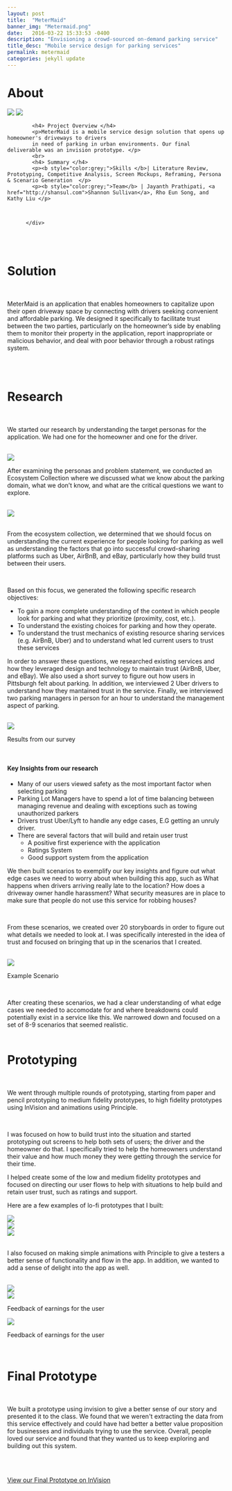 ```yaml
---
layout: post
title:  "MeterMaid"
banner_img: "Metermaid.png"
date:   2016-03-22 15:33:53 -0400
description: "Envisioning a crowd-sourced on-demand parking service"
title_desc: "Mobile service design for parking services"
permalink: metermaid
categories: jekyll update
---
```


# About

<div class="row">
	    <div class="col-md-8">
	    	<img src="/img/today_start.png">
	    	<img src="/img/today_done.png">
          </div>
          <div class="col-md-4">

 		    <h4> Project Overview </h4> 
 		   	<p>MeterMaid is a mobile service design solution that opens up homeowner's driveways to drivers 
 		   	in need of parking in urban environments. Our final deliverable was an invision prototype. </p>
 		   	<br> 
            <h4> Summary </h4> 
            <p><b style="color:grey;">Skills </b>| Literature Review, Prototyping, Competitive Analysis, Screen Mockups, Reframing, Persona & Scenario Generation  </p>
            <p><b style="color:grey;">Team</b> | Jayanth Prathipati, <a href="http://shansul.com">Shannon Sullivan</a>, Rho Eun Song, and Kathy Liu </p> 



          </div>
</div>

<br> 
<br> 

# Solution 

<br> 

MeterMaid is an application that enables homeowners to capitalize upon their open driveway space by connecting with drivers seeking convenient and affordable parking. We designed it specifically to facilitate trust between the two parties, particularly on the homeowner’s side by enabling them to monitor their property in the application, report inappropriate or malicious behavior, and deal with poor behavior through a robust ratings system. 


<br> 
<br> 

# Research

<br> 

We started our research by understanding the target personas for the application. We had one for the homeowner and one for the driver.

<br> 

<img src="/img/personas.png">

<br> 

After examining the personas and problem statement, we conducted an Ecosystem Collection where we discussed what we know about the parking domain, what we don’t know, and what are the critical questions we want to explore.

<br> 

<div class="row" style="margin-left:0px; margin-right:0px;">
	    <div class="col-sm-12">
	    	<img src="/img/metermaid_3.png">
	    </div> 
</div> 

<br> 

From the ecosystem collection, we determined that we should focus on understanding the current experience for people looking for parking as well as understanding the factors that go into successful crowd-sharing platforms such as Uber, AirBnB, and eBay, particularly how they build trust between their users.

<br> 

Based on this focus, we generated the following specific research objectives:


- To gain a more complete understanding of the context in which people look for parking and what they prioritize (proximity, cost, etc.).
- To understand the existing choices for parking and how they operate.
- To understand the trust mechanics of existing resource sharing services (e.g. AirBnB, Uber) and to understand what led current users to trust these services



In order to answer these questions, we researched existing services and how they leveraged design and technology to maintain trust (AirBnB, Uber, and eBay). We also used a short survey to figure out how users in Pittsburgh felt about parking. In addition, we interviewed 2 Uber drivers to understand how they mantained trust in the service. Finally, we interviewed two parking managers in person for an hour to understand the management aspect of parking. 

<br>

<img src="/img/graphs.png">
<p id="post-caption">Results from our survey</p>

<br> 




#### Key Insights from our research 

- Many of our users viewed safety as the most important factor when selecting parking 
- Parking Lot Managers have to spend a lot of time balancing between managing revenue and dealing with exceptions such as towing unauthorized parkers 
- Drivers trust Uber/Lyft to handle any edge cases, E.G getting an unruly driver. 
- There are several factors that will build and retain user trust
	* A positive first experience with the application 
	* Ratings System 
	* Good support system from the application 


We then built scenarios to exemplify our key insights and figure out what edge cases we need to worry about when building this app, such as What happens when drivers arriving really late to the location? How does a driveway owner handle harassment? What security measures are in place to make sure that people do not use this service for robbing houses? 

<br> 

From these scenarios, we created over 20 storyboards in order to figure out what details we needed to look at. I was specifically interested in the idea of trust and focused on bringing that up in the scenarios that I created. 



<br>

<img src="/img/scenarios.png">
<p id="post-caption">Example Scenario</p>
<br> 


After creating these scenarios, we had a clear understanding of what edge cases we needed to accomodate for 
and where breakdowns could potentially exist in a service like this. We narrowed down and focused on a set of 8-9 scenarios that seemed realistic. 
<br> 
<br> 

# Prototyping 

<br> 

We went through multiple rounds of prototyping, starting from paper and pencil prototyping to medium fidelity prototypes, to high fidelity prototypes using InVision and animations using Principle. 

<br>

I was focused on how to build trust into the situation and started prototyping out screens to help both sets of users; the driver and the homeowner do that. I specifically tried to help the homeowners understand their value and how much money they were getting through the service for their time. 

I helped create some of the low and medium fidelity prototypes and focused on directing our user flows to help with situations to help build and retain user trust, such as ratings and support. 

Here are a few examples of lo-fi prototypes that I built: 

<div class="row" style="margin-left:0px; margin-right:0px;">
	    <div class="col-sm-12">
	    	<img src="/img/metermaid_4.png">
	    </div> 
</div> 

<div class="row" style="margin-left:0px; margin-right:0px;">
	    <div class="col-sm-12">
	    	<img src="/img/metermaid_5.png">
	    </div> 
</div> 

<div class="row" style="margin-left:0px; margin-right:0px;">
	    <div class="col-sm-12">
	    	<img src="/img/metermaid_6.png">
	    </div> 
</div> 



<br> 

I also focused on making simple animations with Principle to give a testers a better sense of functionality and flow in the app. In addition, we wanted to add a sense of delight into the app as well. 

<br> 

<div class="row" style="margin-left:0px; margin-right:0px;">
	    <div class="col-sm-4">
	    	<img src="/img/metermaid_7.gif">
	    </div> 
	    <div class="col-sm-4">
	    	<img src="/img/metermaid_8.gif">
	    	<p id="post-caption">Feedback of earnings for the user</p>
	    </div> 
	    <div class="col-sm-4">
	    	<img src="/img/metermaid_9.gif">
	    	<p id="post-caption">Feedback of earnings for the user</p>
	    </div> 
</div> 

<br> 

# Final Prototype 

<br> 

We built a prototype using invision to give a better sense of our story and presented it to the class. We found that we weren't extracting the data from this service effectively and could have had better a better value proposition for businesses and individuals trying to use the service. Overall, people loved our service and found that they wanted us to keep exploring and building out this system. 

<br> 
<br> 

<!-- <iframe width="500" height="930" src="//invis.io/JM9BWXQBZ" frameborder="0" allowfullscreen></iframe> -->
<a href="https://invis.io/C69BWXR45">View our Final Prototype on InVision </a>


<br> 
<br> 


